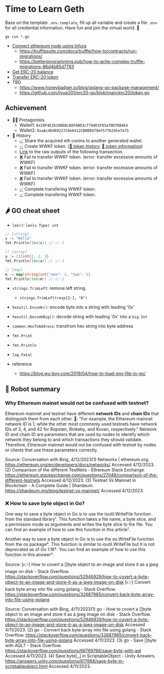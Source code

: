 # Time to Learn Geth

Base on the template `.env.template`, fill up all variable and create a file `.env` for all crediential information. Have fun and join the virtual world. 🥷

```
go run *.go
```

- [Connect ethereum node using Infura](https://blog.logrocket.com/ethereum-development-using-go-ethereum/#connecting-ethereum-node-infura-go)
  - https://trufflesuite.com/docs/truffle/how-to/contracts/run-migrations/
  - https://betterprogramming.pub/how-to-write-complex-truffle-migrations-86d4b85d7783
- [Get ERC-20 balance](https://levelup.gitconnected.com/how-to-get-balance-of-an-ethereum-smart-contract-91ce4e7b4c4e)
- [Transfer ERC-20 token](https://goethereumbook.org/en/transfer-tokens/)
- TBD
  - https://www.honeybadger.io/blog/golang-go-package-management/
  - https://github.com/liyue201/erc20-go/blob/main/erc20/token.go


## Achievement
- 🙋‍♂️ Protagonists
  - Wallet1: `0x29F4E2b19BEBc88F6BD3cf794D1F93af0D76B4E4`
  - Wallet2: `0xaAc4Dd69227C8e6412CB0B0479eF57f6245e7e75`
- 📖 History
  - [✅](https://sepolia.etherscan.io/tx/0xfa3b69c6477411911528322d321d607a649e99ebafa75a5a01a196e505bc7aa0) Share the acquired eth conins to another generated wallet.
  - [✅](https://sepolia.etherscan.io/tx/0xc8ba741daff2597b3b805dd093273d908f69ad601a639fa64a954ce3b00b176e) Create WWKF token. ([📖 token history](https://sepolia.etherscan.io/address/0x03378daa43739f2361fe67175ad6bf2666309748), [📖 token information](https://sepolia.etherscan.io/token/0x03378daa43739f2361fe67175ad6bf2666309748))
  - [Link](./docs/wwkfTransectionDetail.md) to the raw outputs of the following transection.
  - [❌](https://sepolia.etherscan.io/tx/0xb56d48fdab44c133959c5ed89ac059b2ef9fc8e75a3fda1145b33b34c33d1896) Fail to transfer WWKF token. (error: transfer excessive amounts of WWKF)
  - [❌](https://sepolia.etherscan.io/tx/0x64e1fa9d239b03f0d274e5fb2ac3f89379a43e3918d62975b3b63cc7caf1b119) Fail to transfer WWKF token. (error: transfer excessive amounts of WWKF)
  - [❌](https://sepolia.etherscan.io/tx/0x2105c498bf22a718ec2f0e62205e49e367e2fdad51141ceb66cbdd80ad894970) Fail to transfer WWKF token. (error: transfer excessive amounts of WWKF)
  - [✅](https://sepolia.etherscan.io/tx/0xf26f5deefe13c60eb419e97485ba2d783190bae804d04bc6ff952f30f2d5849f) Complete transfering WWKF token.
  - [✅](https://sepolia.etherscan.io/tx/0x0f313aa1a67826a6d8519043d12e83a60861bbffbee264a4ea93e063b1bff8aa) Complete transfering WWKF token.


## 🌶️ GO cheat sheet

- `len()`: `len(v Type) int`
```Go
// [string]
s := "Hello"
fmt.Println(len(s)) // 👉 5

// [array]
a := [3]int{1, 2, 3}
fmt.Println(len(a)) // 👉 3

// [map]
m := map[string]int{"one": 1, "two": 2}
fmt.Println(len(m)) // 👉 2
```

- `strings.TrimLeft`: remove left string.
  - `strings.TrimLeft(resp[2:], "0")`

- `hexutil.Encode()`: encode byte into a string with leading '0x'
- `hexutil.DecodeBig()`: decode string with leading '0x' into a `big.Int`
- `common.HexToAddress`: transfrom hex string into byte address

- `fmt.Print`
- `fmt.Println`
- `log.Fatal` 

- reference
  - https://blog.wu-boy.com/2019/04/how-to-load-env-file-in-go/


## 🤖 Robot summary

### Why Ethereum mainet would not be confused with testnet?
Ethereum mainnet and testnet have different **network IDs** and **chain IDs** that distinguish them from each other. 📌: "For example, the Ethereum mainnet network ID is 1, while the other most commonly used testnets have network IDs of 3, 4, and 42 for Ropsten, Rinkeby, and Kovan, respectively." Network ID and chain ID are parameters that are used by nodes to identify which network they belong to and which transactions they should validate. Therefore, Ethereum mainnet would not be confused with testnet by nodes or clients that use these parameters correctly.

Source: Conversation with Bing, 4/12/2023(1) Networks | ethereum.org. https://ethereum.org/en/developers/docs/networks/ Accessed 4/12/2023.
(2) Comparison of the different TestNets - Ethereum Stack Exchange. https://ethereum.stackexchange.com/questions/27048/comparison-of-the-different-testnets Accessed 4/12/2023.
(3) Testnet Vs Mainnet in Blockchain - A Complete Guide | Shardeum. https://shardeum.org/blog/testnet-vs-mainnet/ Accessed 4/12/2023.

### ❌ How to save byte object in Go?
One way to save a byte object in Go is to use the ioutil.WriteFile function from the standard library¹. This function takes a file name, a byte slice, and a permission mode as arguments and writes the byte slice to the file. You can find an example of how to use this function in this article¹.

Another way to save a byte object in Go is to use the os.WriteFile function from the os package². This function is similar to ioutil.WriteFile but it is not deprecated as of Go 1.16². You can find an example of how to use this function in this answer².

Source:
[👉] How to covert a []byte object to an image and store it as a jpeg image on disk - Stack Overflow. https://stackoverflow.com/questions/52946929/how-to-covert-a-byte-object-to-an-image-and-store-it-as-a-jpeg-image-on-disk
[👉] Convert back byte array into file using golang - Stack Overflow. https://stackoverflow.com/questions/32687985/convert-back-byte-array-into-file-using-golang

Source: Conversation with Bing, 4/11/2023(1) go - How to covert a []byte object to an image and store it as a jpeg image on disk - Stack Overflow. https://stackoverflow.com/questions/52946929/how-to-covert-a-byte-object-to-an-image-and-store-it-as-a-jpeg-image-on-disk Accessed 4/11/2023.
(2) go - Convert back byte array into file using golang - Stack Overflow. https://stackoverflow.com/questions/32687985/convert-back-byte-array-into-file-using-golang Accessed 4/11/2023.
(3) go - Save []byte with AQL? - Stack Overflow. https://stackoverflow.com/questions/66769768/save-byte-with-aql Accessed 4/11/2023.
(4) Save byte[,,] in ScriptableObject - Unity Answers. https://answers.unity.com/questions/817868/save-byte-in-scriptableobject.html Accessed 4/11/2023.

